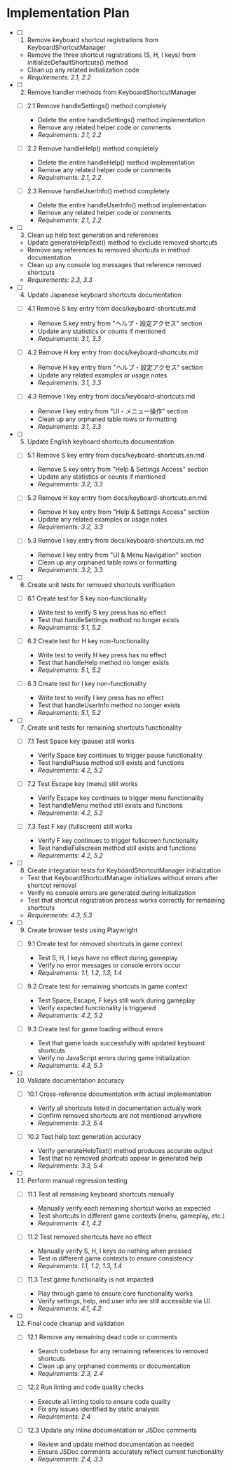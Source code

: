 # Implementation Plan

- [ ] 1. Remove keyboard shortcut registrations from KeyboardShortcutManager
  - Remove the three shortcut registrations (S, H, I keys) from initializeDefaultShortcuts() method
  - Clean up any related initialization code
  - _Requirements: 2.1, 2.2_

- [ ] 2. Remove handler methods from KeyboardShortcutManager
  - [ ] 2.1 Remove handleSettings() method completely
    - Delete the entire handleSettings() method implementation
    - Remove any related helper code or comments
    - _Requirements: 2.1, 2.2_

  - [ ] 2.2 Remove handleHelp() method completely  
    - Delete the entire handleHelp() method implementation
    - Remove any related helper code or comments
    - _Requirements: 2.1, 2.2_

  - [ ] 2.3 Remove handleUserInfo() method completely
    - Delete the entire handleUserInfo() method implementation  
    - Remove any related helper code or comments
    - _Requirements: 2.1, 2.2_

- [ ] 3. Clean up help text generation and references
  - Update generateHelpText() method to exclude removed shortcuts
  - Remove any references to removed shortcuts in method documentation
  - Clean up any console log messages that reference removed shortcuts
  - _Requirements: 2.3, 3.3_

- [ ] 4. Update Japanese keyboard shortcuts documentation
  - [ ] 4.1 Remove S key entry from docs/keyboard-shortcuts.md
    - Remove S key entry from "ヘルプ・設定アクセス" section
    - Update any statistics or counts if mentioned
    - _Requirements: 3.1, 3.3_

  - [ ] 4.2 Remove H key entry from docs/keyboard-shortcuts.md
    - Remove H key entry from "ヘルプ・設定アクセス" section  
    - Update any related examples or usage notes
    - _Requirements: 3.1, 3.3_

  - [ ] 4.3 Remove I key entry from docs/keyboard-shortcuts.md
    - Remove I key entry from "UI・メニュー操作" section
    - Clean up any orphaned table rows or formatting
    - _Requirements: 3.1, 3.3_

- [ ] 5. Update English keyboard shortcuts documentation
  - [ ] 5.1 Remove S key entry from docs/keyboard-shortcuts.en.md
    - Remove S key entry from "Help & Settings Access" section
    - Update any statistics or counts if mentioned
    - _Requirements: 3.2, 3.3_

  - [ ] 5.2 Remove H key entry from docs/keyboard-shortcuts.en.md
    - Remove H key entry from "Help & Settings Access" section
    - Update any related examples or usage notes  
    - _Requirements: 3.2, 3.3_

  - [ ] 5.3 Remove I key entry from docs/keyboard-shortcuts.en.md
    - Remove I key entry from "UI & Menu Navigation" section
    - Clean up any orphaned table rows or formatting
    - _Requirements: 3.2, 3.3_

- [ ] 6. Create unit tests for removed shortcuts verification
  - [ ] 6.1 Create test for S key non-functionality
    - Write test to verify S key press has no effect
    - Test that handleSettings method no longer exists
    - _Requirements: 5.1, 5.2_

  - [ ] 6.2 Create test for H key non-functionality
    - Write test to verify H key press has no effect
    - Test that handleHelp method no longer exists
    - _Requirements: 5.1, 5.2_

  - [ ] 6.3 Create test for I key non-functionality
    - Write test to verify I key press has no effect
    - Test that handleUserInfo method no longer exists
    - _Requirements: 5.1, 5.2_

- [ ] 7. Create unit tests for remaining shortcuts functionality
  - [ ] 7.1 Test Space key (pause) still works
    - Verify Space key continues to trigger pause functionality
    - Test handlePause method still exists and functions
    - _Requirements: 4.2, 5.2_

  - [ ] 7.2 Test Escape key (menu) still works
    - Verify Escape key continues to trigger menu functionality
    - Test handleMenu method still exists and functions
    - _Requirements: 4.2, 5.2_

  - [ ] 7.3 Test F key (fullscreen) still works
    - Verify F key continues to trigger fullscreen functionality
    - Test handleFullscreen method still exists and functions
    - _Requirements: 4.2, 5.2_

- [ ] 8. Create integration tests for KeyboardShortcutManager initialization
  - Test that KeyboardShortcutManager initializes without errors after shortcut removal
  - Verify no console errors are generated during initialization
  - Test that shortcut registration process works correctly for remaining shortcuts
  - _Requirements: 4.3, 5.3_

- [ ] 9. Create browser tests using Playwright
  - [ ] 9.1 Create test for removed shortcuts in game context
    - Test S, H, I keys have no effect during gameplay
    - Verify no error messages or console errors occur
    - _Requirements: 1.1, 1.2, 1.3, 1.4_

  - [ ] 9.2 Create test for remaining shortcuts in game context
    - Test Space, Escape, F keys still work during gameplay
    - Verify expected functionality is triggered
    - _Requirements: 4.2, 5.2_

  - [ ] 9.3 Create test for game loading without errors
    - Test that game loads successfully with updated keyboard shortcuts
    - Verify no JavaScript errors during game initialization
    - _Requirements: 4.3, 5.3_

- [ ] 10. Validate documentation accuracy
  - [ ] 10.1 Cross-reference documentation with actual implementation
    - Verify all shortcuts listed in documentation actually work
    - Confirm removed shortcuts are not mentioned anywhere
    - _Requirements: 3.3, 5.4_

  - [ ] 10.2 Test help text generation accuracy
    - Verify generateHelpText() method produces accurate output
    - Test that no removed shortcuts appear in generated help
    - _Requirements: 3.3, 5.4_

- [ ] 11. Perform manual regression testing
  - [ ] 11.1 Test all remaining keyboard shortcuts manually
    - Manually verify each remaining shortcut works as expected
    - Test shortcuts in different game contexts (menu, gameplay, etc.)
    - _Requirements: 4.1, 4.2_

  - [ ] 11.2 Test removed shortcuts have no effect
    - Manually verify S, H, I keys do nothing when pressed
    - Test in different game contexts to ensure consistency
    - _Requirements: 1.1, 1.2, 1.3, 1.4_

  - [ ] 11.3 Test game functionality is not impacted
    - Play through game to ensure core functionality works
    - Verify settings, help, and user info are still accessible via UI
    - _Requirements: 4.1, 4.2_

- [ ] 12. Final code cleanup and validation
  - [ ] 12.1 Remove any remaining dead code or comments
    - Search codebase for any remaining references to removed shortcuts
    - Clean up any orphaned comments or documentation
    - _Requirements: 2.3, 2.4_

  - [ ] 12.2 Run linting and code quality checks
    - Execute all linting tools to ensure code quality
    - Fix any issues identified by static analysis
    - _Requirements: 2.4_

  - [ ] 12.3 Update any inline documentation or JSDoc comments
    - Review and update method documentation as needed
    - Ensure JSDoc comments accurately reflect current functionality
    - _Requirements: 2.4, 3.3_